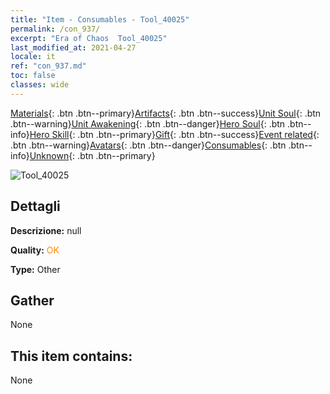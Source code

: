 ```yaml
---
title: "Item - Consumables - Tool_40025"
permalink: /con_937/
excerpt: "Era of Chaos  Tool_40025"
last_modified_at: 2021-04-27
locale: it
ref: "con_937.md"
toc: false
classes: wide
---
```

 [Materials](/ItemsIT/){: .btn .btn--primary}[Artifacts](/ItemsIT/Artifacts/){: .btn .btn--success}[Unit Soul](/ItemsIT/UnitSoul/){: .btn .btn--warning}[Unit Awakening](/ItemsIT/UnitAwakening/){: .btn .btn--danger}[Hero Soul](/ItemsIT/HeroSoul/){: .btn .btn--info}[Hero Skill](/ItemsIT/HeroSkill/){: .btn .btn--primary}[Gift](/ItemsIT/Gift/){: .btn .btn--success}[Event related](/ItemsIT/Events/){: .btn .btn--warning}[Avatars](/ItemsIT/Avatars/){: .btn .btn--danger}[Consumables](/ItemsIT/Consumables/){: .btn .btn--info}[Unknown](/ItemsIT/Unknown/){: .btn .btn--primary}

 ![Tool_40025](/images/t/i_40025.png)

## Dettagli
 **Descrizione:** null

 **Quality:** <span style="color: #FF8C00">OK</span>

 **Type:** Other

## Gather

  None

## This item contains:

  None

